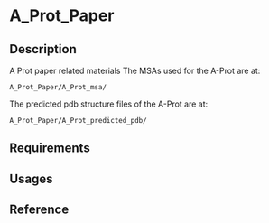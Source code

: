 # A_Prot_Paper

## Description
A Prot paper related materials
The MSAs used for the A-Prot are at:

```
A_Prot_Paper/A_Prot_msa/
```

The predicted pdb structure files of the A-Prot are at:

```
A_Prot_Paper/A_Prot_predicted_pdb/
```

## Requirements



## Usages


## Reference






